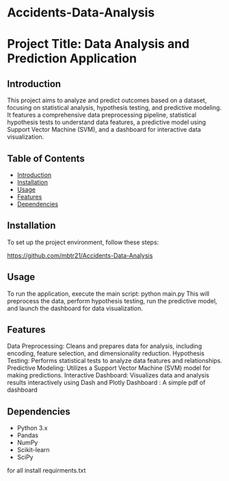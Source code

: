 # Accidents-Data-Analysis
# Project Title: Data Analysis and Prediction Application

## Introduction

This project aims to analyze and predict outcomes based on a dataset, focusing on statistical analysis, hypothesis testing, and predictive modeling. It features a comprehensive data preprocessing pipeline, statistical hypothesis tests to understand data features, a predictive model using Support Vector Machine (SVM), and a dashboard for interactive data visualization.

## Table of Contents

- [Introduction](#introduction)
- [Installation](#installation)
- [Usage](#usage)
- [Features](#features)
- [Dependencies](#dependencies)


## Installation

To set up the project environment, follow these steps:

https://github.com/mbtr21/Accidents-Data-Analysis

## Usage
To run the application, execute the main script:
python main.py
This will preprocess the data, perform hypothesis testing, run the predictive model, and launch the dashboard for data visualization.
## Features
Data Preprocessing: Cleans and prepares data for analysis, including encoding, feature selection, and dimensionality reduction.
Hypothesis Testing: Performs statistical tests to analyze data features and relationships.
Predictive Modeling: Utilizes a Support Vector Machine (SVM) model for making predictions.
Interactive Dashboard: Visualizes data and analysis results interactively using Dash and Plotly
Dashboard : A simple pdf of dashboard 

## Dependencies
- Python 3.x
- Pandas
- NumPy
- Scikit-learn
- SciPy

for all install 
requirments.txt